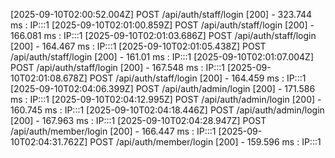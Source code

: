 [2025-09-10T02:00:52.004Z] POST /api/auth/staff/login [200] - 323.744 ms : IP:::1
[2025-09-10T02:01:00.859Z] POST /api/auth/staff/login [200] - 166.081 ms : IP:::1
[2025-09-10T02:01:03.686Z] POST /api/auth/staff/login [200] - 164.467 ms : IP:::1
[2025-09-10T02:01:05.438Z] POST /api/auth/staff/login [200] - 161.01 ms : IP:::1
[2025-09-10T02:01:07.004Z] POST /api/auth/staff/login [200] - 167.548 ms : IP:::1
[2025-09-10T02:01:08.678Z] POST /api/auth/staff/login [200] - 164.459 ms : IP:::1
[2025-09-10T02:04:06.399Z] POST /api/auth/admin/login [200] - 171.586 ms : IP:::1
[2025-09-10T02:04:12.995Z] POST /api/auth/admin/login [200] - 160.745 ms : IP:::1
[2025-09-10T02:04:18.446Z] POST /api/auth/admin/login [200] - 167.963 ms : IP:::1
[2025-09-10T02:04:28.947Z] POST /api/auth/member/login [200] - 166.447 ms : IP:::1
[2025-09-10T02:04:31.762Z] POST /api/auth/member/login [200] - 159.596 ms : IP:::1
